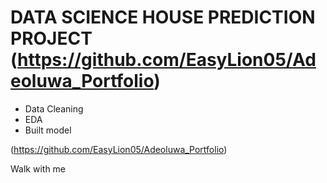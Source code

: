 # DATA SCIENCE HOUSE PREDICTION PROJECT (https://github.com/EasyLion05/Adeoluwa_Portfolio)
- Data Cleaning
- EDA
- Built model

(https://github.com/EasyLion05/Adeoluwa_Portfolio)

Walk with me
